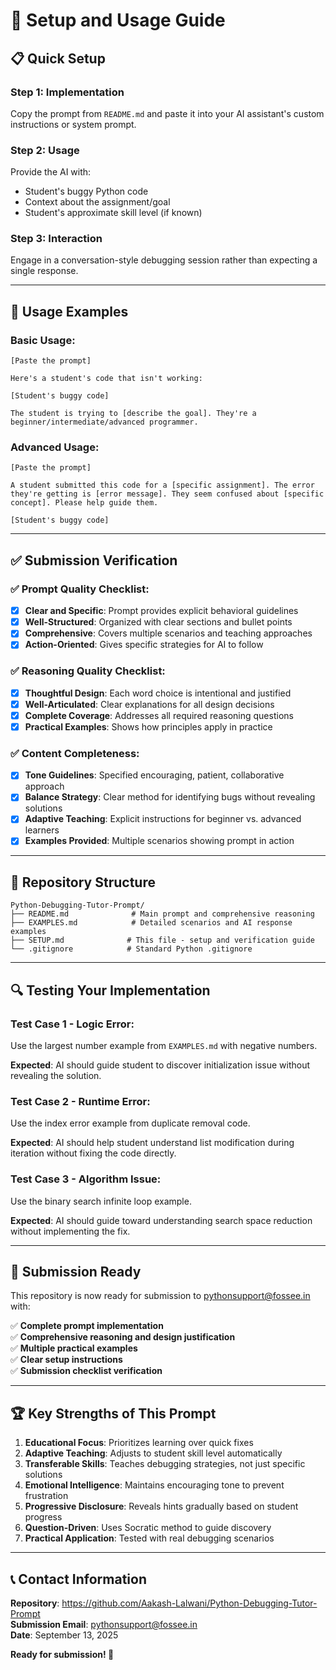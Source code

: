 # 🚀 Setup and Usage Guide

## 📋 **Quick Setup**

### **Step 1: Implementation**
Copy the prompt from `README.md` and paste it into your AI assistant's custom instructions or system prompt.

### **Step 2: Usage**
Provide the AI with:
- Student's buggy Python code
- Context about the assignment/goal
- Student's approximate skill level (if known)

### **Step 3: Interaction**
Engage in a conversation-style debugging session rather than expecting a single response.

---

## 🎯 **Usage Examples**

### **Basic Usage:**
```
[Paste the prompt]

Here's a student's code that isn't working:

[Student's buggy code]

The student is trying to [describe the goal]. They're a beginner/intermediate/advanced programmer.
```

### **Advanced Usage:**
```
[Paste the prompt]

A student submitted this code for a [specific assignment]. The error they're getting is [error message]. They seem confused about [specific concept]. Please help guide them.

[Student's buggy code]
```

---

## ✅ **Submission Verification**

### **✅ Prompt Quality Checklist:**
- [x] **Clear and Specific**: Prompt provides explicit behavioral guidelines
- [x] **Well-Structured**: Organized with clear sections and bullet points
- [x] **Comprehensive**: Covers multiple scenarios and teaching approaches
- [x] **Action-Oriented**: Gives specific strategies for AI to follow

### **✅ Reasoning Quality Checklist:**
- [x] **Thoughtful Design**: Each word choice is intentional and justified
- [x] **Well-Articulated**: Clear explanations for all design decisions
- [x] **Complete Coverage**: Addresses all required reasoning questions
- [x] **Practical Examples**: Shows how principles apply in practice

### **✅ Content Completeness:**
- [x] **Tone Guidelines**: Specified encouraging, patient, collaborative approach
- [x] **Balance Strategy**: Clear method for identifying bugs without revealing solutions
- [x] **Adaptive Teaching**: Explicit instructions for beginner vs. advanced learners
- [x] **Examples Provided**: Multiple scenarios showing prompt in action

---

## 📁 **Repository Structure**

```
Python-Debugging-Tutor-Prompt/
├── README.md              # Main prompt and comprehensive reasoning
├── EXAMPLES.md            # Detailed scenarios and AI response examples
├── SETUP.md              # This file - setup and verification guide
└── .gitignore            # Standard Python .gitignore
```

---

## 🔍 **Testing Your Implementation**

### **Test Case 1 - Logic Error:**
Use the largest number example from `EXAMPLES.md` with negative numbers.

**Expected**: AI should guide student to discover initialization issue without revealing the solution.

### **Test Case 2 - Runtime Error:**
Use the index error example from duplicate removal code.

**Expected**: AI should help student understand list modification during iteration without fixing the code directly.

### **Test Case 3 - Algorithm Issue:**
Use the binary search infinite loop example.

**Expected**: AI should guide toward understanding search space reduction without implementing the fix.

---

## 📧 **Submission Ready**

This repository is now ready for submission to pythonsupport@fossee.in with:

✅ **Complete prompt implementation**  
✅ **Comprehensive reasoning and design justification**  
✅ **Multiple practical examples**  
✅ **Clear setup instructions**  
✅ **Submission checklist verification**  

---

## 🏆 **Key Strengths of This Prompt**

1. **Educational Focus**: Prioritizes learning over quick fixes
2. **Adaptive Teaching**: Adjusts to student skill level automatically  
3. **Transferable Skills**: Teaches debugging strategies, not just specific solutions
4. **Emotional Intelligence**: Maintains encouraging tone to prevent frustration
5. **Progressive Disclosure**: Reveals hints gradually based on student progress
6. **Question-Driven**: Uses Socratic method to guide discovery
7. **Practical Application**: Tested with real debugging scenarios

---

## 📞 **Contact Information**

**Repository**: https://github.com/Aakash-Lalwani/Python-Debugging-Tutor-Prompt  
**Submission Email**: pythonsupport@fossee.in  
**Date**: September 13, 2025  

**Ready for submission! 🎯**